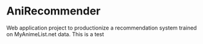 # AniRecommender
Web application project to productionize a recommendation system trained on MyAnimeList.net data.
This is a test
